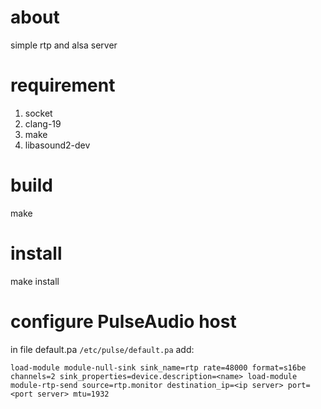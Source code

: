 # about

simple rtp and alsa server

# requirement

1. socket
3. clang-19
4. make
5. libasound2-dev

# build

make

# install

make install

# configure PulseAudio host

in file default.pa `/etc/pulse/default.pa` add:

`
load-module module-null-sink sink_name=rtp rate=48000 format=s16be channels=2 sink_properties=device.description=<name>
load-module module-rtp-send source=rtp.monitor destination_ip=<ip server> port=<port server> mtu=1932
`
